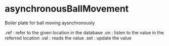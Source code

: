 # asynchronousBallMovement
Boiler plate for ball moving aysnchronously

.ref : refer to the given location in the database
.on : listen to the value in the referred location
.val : reads the value
.set : update the value
